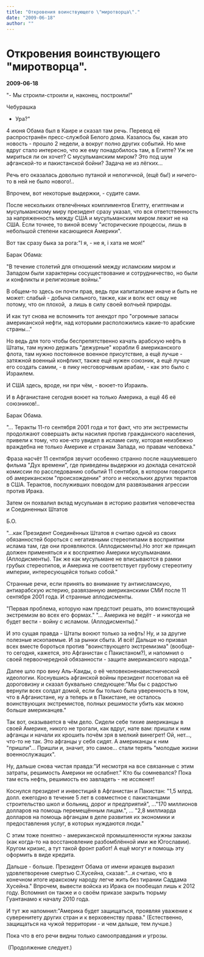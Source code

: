 ```yaml
---
title: "Откровения воинствующего \"миротворца\"."
date: "2009-06-18"
author: ""
---
```


# Откровения воинствующего "миротворца".

**2009-06-18** 

"- Мы строили-строили и, наконец, построили!"

Чебурашка

- Ура?"

4 июня Обама был в Каире и сказал там речь. Перевод её распространён пресс-службой Белого дома. Казалось бы, какая это новость - прошло 2 недели, а вокруг полно других событий. Но мне вдруг стало интересно, что же ему понадобилось там, в Египте? Уж не мириться ли он хочет? С мусульманским миром? Это под шум афганской-то и пакистанской бойни? Задача не из лёгких...

Речь его оказалась довольно путаной и нелогичной, (ещё бы!) и ничего-то в ней не было нового!..

Впрочем, вот некоторые выдержки, - судите сами.

После нескольких отвлечённых комплиментов Египту, египтянам и мусульманскому миру президент сразу указал, что вся ответственность за напряженность между США и мусульманским миром лежит не на США. Если точнее, то виной всему "исторические процессы, лишь в небольшой степени касающиеся Америки".

Вот так сразу быка за рога:"І я, - не я, і хата не моя!"

Барак Обама:

"В течение столетий для отношений между исламским миром и Западом были характерны сосуществование и сотрудничество, но были и конфликты и религиозные войны."

В общем-то здесь он почти прав, ведь при капитализме иначе и быть не может: слабый - добыча сильного, также, как и волк ест овцу не потому, что он плохой,  а лишь в силу своей волчьей природы.

И как тут снова не вспомнить тот анекдот про "огромные запасы американской нефти, над которыми расположились какие-то арабские страны..."

Но ведь для того чтобы беспрепятственно качать арабскую нефть в Штаты, там нужно держать "дежурные" корабли 6 американского флота, там нужно постоянное военное присутствие, а ещё лучше - затяжной военный конфликт, также ещё нужен союзник, а ещё лучше его создать самим, - в пику несговорчивым арабам, - как это было с Израилем.

И США здесь, вроде, ни при чём, - воюет-то Израиль.

И в Афганистане сегодня воюет на только Америка, а ещё 46 её союзников!..

Барак Обама.

"... Теракты 11-го сентября 2001 года и тот факт, что эти экстремисты продолжают совершать акты насилия против гражданского населения, привели к тому, что кое-кто увидел в исламе силу, которая неизбежно враждебна не только Америке и странам Запада, но правам человека."

Фраза насчёт 11 сентября звучит особенно странно после нашумевшего фильма "Дух времени", где приведены выдержки из доклада сенатской комиссии по расследованию событий 11 сентября, в котором говорится об американском "происхождении" этого и нескольких других терактов в США. Терактов, послуживших поводом для развязывания агрессии против Ирака.

Затем он похвалил вклад мусульман в историю развития человечества и Соединенных Штатов

Б.О.

"...как Президент Соединённых Штатов я считаю одной из своих обязанностей бороться с негативными стереотипами в восприятии ислама там, где они проявляются. (Аплодисменты).Но этот же принцип должен применяться и к восприятию Америки мусульманами. (Аплодисменты). Так же как мусульмане не вписываются в рамки грубых стереотипов, и Америка не соответствует грубому стереотипу империи, интересующейся только собой."

Странные речи, если принять во внимание ту антиисламскую, антиарабскую истерию, развязанную американскими СМИ после 11 сентября 2001 года. И странные аплодисменты.

"Первая проблема, которую нам предстоит решать, это воинствующий экстремизм во всех его формах." "... Америка не ведёт - и никогда не будет вести - войну с исламом. (Аплодисменты)."

И это сущая правда - Штаты воюют только за нефть! Ну, и за другие полезные ископаемые. И за рынки сбыта. И всё! Дальше но призвал всех вместе бороться против "воинствующего экстремизма" (вообще-то сегодня, кажется, это Афганистан с Пакистаном?), и напомнил о своей первоочередной обязанности - защите американского народа." 

Далее шло про вину Аль-Каиды, о её человеконенавистнической идеологии. Коснувшись афганской войны президент посетовал на её дороговизну и сказал буквально следующее:"Мы бы с радостью вернули всех солдат домой, если бы только была уверенность в том, что в Афганистане, ну а теперь и в Пакистане, не осталось воинствующих экстремистов, полных решимости убить как можно больше американцев."

Так вот, оказывается в чём дело. Сидели себе тихие американцы в своей Америке, никого не трогали, как вдруг, нате вам: пришли к ним афганцы и начали их крошить почём зря в мелкий винегрет! Ой, нет..., что-то не так. Это афганцы у себя сидят. А американцы к ним "пришли"... Пришли и, значит, это самое... стали терять "молодые жизни военнослужащих".

Ну, дальше снова чистая правда:"И несмотря на все связанные с этим затраты, решимость Америки не ослабнет." Кто бы сомневался? Пока там есть нефть, решимость ею завладеть - не иссякнет!

Коснулся президент и инвестиций в Афганистан и Пакистан: "1,5 млрд. долл. ежегодно в течение 5 лет в совместное с пакистанцами строительство школ и больниц, дорог и предприятий", ..."170 миллионов долларов на помощь перемещённым лицам.", ... "2,8 миллиарда долларов на помощь афганцам в деле развития их экономики и предоставления услуг, в которых нуждаются люди."

С этим тоже понятно - американской промышленности нужны заказы (как когда-то на восстановление разбомблённой ими же Югославии). Кругом кризис, а тут такой фронт работ! А ещё могут и помощь эту оформить в виде кредита.

Дальше - больше. Президент Обама от имени иракцев выразил удовлетворение смертью С.Хусейна, сказав:"...я считаю, что в конечном итоге иракскому народу легче жить без тирании Саддама Хусейна." Впрочем, вывести войска из Ирака он пообещал лишь к 2012 году. Вспомнил он также и о своём приказе закрыть тюрьму Гуантанамо к началу 2010 года.

И тут же напомнил:"Америка будет защищаться, проявляя уважение к суверенитету других стран и к верховенству права." (Естественно, защищаться на чужой территории - и чем дальше, тем лучше.)

Пока что в его речи видны только самооправдания и угрозы.

 (Продолжение следует.)
